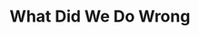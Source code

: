 ---
title: What Did We Do Wrong
year: 1969
opening_date: 1969-09-26
closing_date: 1969-10-04
layout: productions
featured_image: 
image_caption:
image_credit:
playbill:
category:
Theatre: Theatre Jacksonville
Venue: Little Theatre
cast:
  Norma Davis: Carolyn Courreges
  Walter Davis, Sr.: Norman Howard
  Walter Davis, Jr.: James Raney
  Scott: David Whitfield
  Cindy: Lee Covington
  Woody Jackson: Larry Gadling
  Clapence Cahill: Herb Marks
  Charlotte Cahill: Dorothy Ellerbe
crew:
  Director: Robert Knowles
  Technical Director: Ham Waddell
  Set Decoration: Ward Larisey
  Lighting Design: David Herwitz
  Stage Manager: Douglas Thomas
  Lighting: 
    - Randy Meaders
    - Robert Claremont
  Sound: 
    - Diane Catherwood
    - Annette Morris
  Properties: 
    - Katie Raven
    - Suzanne Lanier
    - Norma Patrick
    - Vivienne Winemiller
  Publicity: Herb Marks
  Box Office: 
    - Ann Dubow
    - Gert Berman
  Set Construction: 
    - Robert Claremont
    - Mary Coyle
    - Aileen Davis
    - Gene Fletcher
    - June Fletcher
    - Dave Herwitz
    - Bob Hilgenberg
    - Becky Levings
    - Randy Meaders
    - Ken Moody
    - Annette Morris
    - Diana Murphy
    - Katie Raven
    - David Whitfield
    - Paul Whitfield
    - Vivienne Winemiller
external_links:
---
